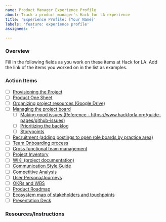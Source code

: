 ```yaml
---
name: Product Manager Experience Profile
about: Track a product manager's Hack for LA experience
title: 'Experience Profile: [Your Name]'
labels: 'feature: experience profile'
assignees: ''

---
```


### Overview
Fill in the following fields as you work on these items at Hack for LA. Add the link of the items you worked on in the list as examples.

### Action Items
- [ ] [Provisioning the Project]()
- [ ] [Product One Sheet]()
- [ ] [Organizing project resources (Google Drive)]()
- [ ] [Managing the project board]()
   - [ ] [Making good issues (Reference - https://www.hackforla.org/guide-pages/github-issues)]()
   - [ ] [Prioritizing the backlog]()
   - [ ] [Storypoints]()
- [ ] [Recruitment (adding postings to open role boards by practice area)]()
- [ ] [Team Onboarding process]()
- [ ] [Cross functional team management]()
- [ ] [Project Inventory]()
- [ ] [WIKI (project documentation)]()
- [ ] [Communication Style Guide]()
- [ ] [Competitive Analysis]()
- [ ] [User Persona/Journeys]()
- [ ] [OKRs and WBS]()
- [ ] [Product Roadmap]()
- [ ] [Ecosystem map of stakeholders and touchpoints]()
- [ ] [Presentation Deck]()

### Resources/Instructions
